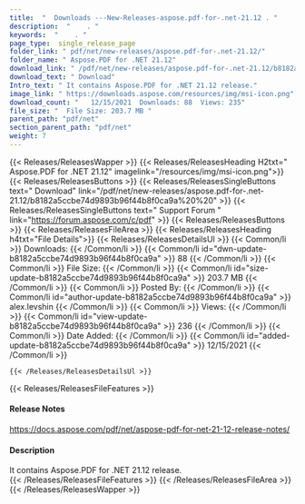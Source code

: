 ```yaml
---
title:  "  Downloads ---New-Releases-aspose.pdf-for-.net-21.12 . " 
description:  "    . " 
keywords:  "    . " 
page_type:  single_release_page
folder_link: " pdf/net/new-releases/aspose.pdf-for-.net-21.12/"
folder_name: " Aspose.PDF for .NET 21.12"
download_link: " /pdf/net/new-releases/aspose.pdf-for-.net-21.12/b8182a5ccbe74d9893b96f44b8f0ca9a"
download_text: " Download"
Intro_text: " It contains Aspose.PDF for .NET 21.12 release."
image_link: " https://downloads.aspose.com/resources/img/msi-icon.png"
download_count: "   12/15/2021  Downloads: 88  Views: 235"
file_size: "  File Size: 203.7 MB "
parent_path: "pdf/net"
section_parent_path: "pdf/net"
weight: 7 
---
```


{{< Releases/ReleasesWapper >}}
  {{< Releases/ReleasesHeading H2txt=" Aspose.PDF for .NET 21.12" imagelink="/resources/img/msi-icon.png">}}
  {{< Releases/ReleasesButtons >}}
    {{< Releases/ReleasesSingleButtons text=" Download" link="/pdf/net/new-releases/aspose.pdf-for-.net-21.12/b8182a5ccbe74d9893b96f44b8f0ca9a%20%20" >}}
    {{< Releases/ReleasesSingleButtons text=" Support Forum " link="https://forum.aspose.com/c/pdf" >}}
  {{< Releases/ReleasesButtons >}}
  {{< Releases/ReleasesFileArea >}}
    {{< Releases/ReleasesHeading h4txt="File Details">}}
    {{< Releases/ReleasesDetailsUl >}}
            {{< Common/li  >}} Downloads: {{< /Common/li >}} 
      {{< Common/li id="dwn-update-b8182a5ccbe74d9893b96f44b8f0ca9a" >}} 88 {{< /Common/li >}} 
      {{< Common/li  >}} File Size: {{< /Common/li >}} 
      {{< Common/li id="size-update-b8182a5ccbe74d9893b96f44b8f0ca9a" >}} 203.7 MB {{< /Common/li >}} 
      {{< Common/li  >}} Posted By: {{< /Common/li >}} 
      {{< Common/li id="author-update-b8182a5ccbe74d9893b96f44b8f0ca9a" >}} alex.levshin {{< /Common/li >}} 
      {{< Common/li  >}} Views: {{< /Common/li >}} 
      {{< Common/li id="view-update-b8182a5ccbe74d9893b96f44b8f0ca9a" >}} 236 {{< /Common/li >}} 
      {{< Common/li  >}} Date Added: {{< /Common/li >}} 
      {{< Common/li id="added-update-b8182a5ccbe74d9893b96f44b8f0ca9a" >}} 12/15/2021 {{< /Common/li >}} 

    {{< /Releases/ReleasesDetailsUl >}}

  {{< Releases/ReleasesFileFeatures >}}
      <h4>Release Notes</h4><div><a href="https://docs.aspose.com/pdf/net/aspose-pdf-for-net-21-12-release-notes/">https://docs.aspose.com/pdf/net/aspose-pdf-for-net-21-12-release-notes/</a></div><h4>Description</h4><div class="HTMLDescription">It contains Aspose.PDF for .NET 21.12 release.</div>
  {{< /Releases/ReleasesFileFeatures >}}
 {{< /Releases/ReleasesFileArea >}}
{{< /Releases/ReleasesWapper >}}


